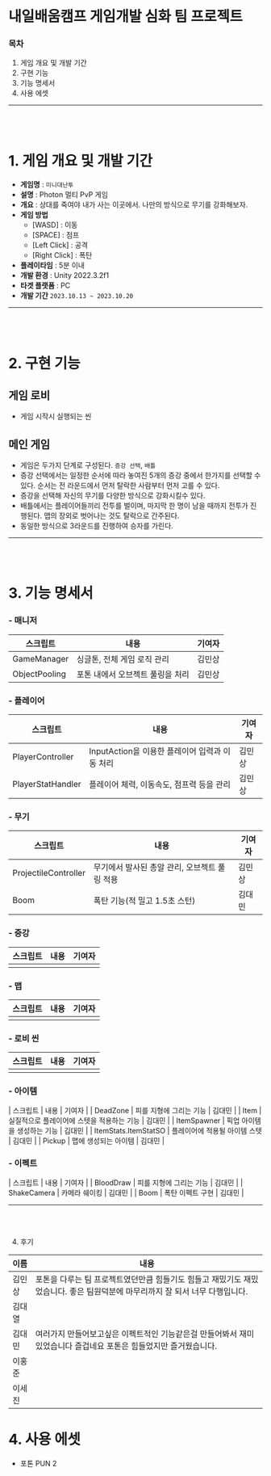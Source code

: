 # 내일배움캠프 게임개발 심화 팀 프로젝트

<!-- # [🎮다운로드]() -->

### 목차

1. 게임 개요 및 개발 기간
2. 구현 기능
3. 기능 명세서
4. 사용 에셋

---
<br>
<br>

# 1. 게임 개요 및 개발 기간

- **게임명** : `미니대난투`
- **설명** : Photon 멀티 PvP 게임
- **개요** : 상대를 죽여야 내가 사는 이곳에서. 나만의 방식으로 무기를 강화해보자.
- **게임 방법**
    - [WASD] : 이동
    - [SPACE] : 점프
    - [Left Click] : 공격
    - [Right Click] : 폭탄
- **플레이타임** : 5분 이내
- **개발 환경** : Unity 2022.3.2f1
- **타겟 플랫폼** : PC
- **개발 기간** `2023.10.13 ~ 2023.10.20`

---
<br>
<br>

# 2. 구현 기능

## **게임 로비**
- 게임 시작시 실행되는 씬


## **메인 게임**
- 게임은 두가지 단계로 구성된다. `증강 선택`, `배틀`
- 증강 선택에서는 일정한 순서에 따라 놓여진 5개의 증강 중에서 한가지를 선택할 수 있다. 순서는 전 라운드에서 먼저 탈락한 사람부터 먼저 고를 수 있다.
- 증강을 선택해 자신의 무기를 다양한 방식으로 강화시킬수 있다.
- 배틀에서는 플레이어들끼리 전투를 벌이며, 마지막 한 명이 남을 때까지 전투가 진행된다. 맵의 장외로 벗어나는 것도 탈락으로 간주된다.
- 동일한 방식으로 3라운드를 진행하여 승자를 가린다.

---
<br>
<br>

# 3. 기능 명세서

### - **매니저**

| 스크립트 | 내용 | 기여자 |
| -- | -- | -- |
| GameManager | 싱글톤, 전체 게임 로직 관리 | 김민상 |
| ObjectPooling | 포톤 내에서 오브젝트 풀링을 처리 | 김민상 |

### - **플레이어**

| 스크립트 | 내용 | 기여자 |
| -- | -- | -- |
| PlayerController | InputAction을 이용한 플레이어 입력과 이동 처리 | 김민상 |
| PlayerStatHandler | 플레이어 체력, 이동속도, 점프력 등을 관리 | 김민상 |

<!-- [PlayerController](Assets\Scripts\Minsang\PlayerController.cs) -->

### - **무기**

| 스크립트 | 내용 | 기여자 |
| -- | -- | -- |
| ProjectileController | 무기에서 발사된 총알 관리, 오브젝트 풀링 적용 | 김민상 |
| Boom | 폭탄 기능(적 밀고 1.5초 스턴) | 김대민 |

### - **증강**

| 스크립트 | 내용 | 기여자 |
| -- | -- | -- |
|  | |  |

### - **맵**

| 스크립트 | 내용 | 기여자 |
| -- | -- | -- |
|  | |  |

### - **로비 씬**

| 스크립트 | 내용 | 기여자 |
| -- | -- | -- |
|  | |  |

### - **아이템**

| 스크립트 | 내용 | 기여자 |
| DeadZone | 피를 지형에 그리는 기능  | 김대민 |
| Item | 실질적으로 플레이어에 스텟을 적용하는 기능 | 김대민 |
| ItemSpawner | 픽업 아이템을 생성하는 기능 | 김대민 |
| ItemStats.ItemStatSO | 플레이어에 적용될 아이템 스텟 | 김대민 |
| Pickup | 맵에 생성되는 아이템 | 김대민 |

### - **이펙트**

| 스크립트 | 내용 | 기여자 |
| BloodDraw | 피를 지형에 그리는 기능  | 김대민 |
| ShakeCamera | 카메라 쉐이킹 | 김대민 |
| Boom | 폭탄 이펙트 구현 | 김대민 |

---
<br>
<br>

4. 후기

| 이름 | 내용 |
| -- | -- |
| 김민상 | 포톤을 다루는 팀 프로젝트였던만큼 힘들기도 힘들고 재밌기도 재밌었습니다. 좋은 팀원덕분에 마무리까지 잘 되서 너무 다행입니다. |
| 김대열 | | 
| 김대민 | 여러가지 만들어보고싶은 이펙트적인 기능같은걸 만들어봐서 재미있었습니다 즐겁네요 포톤은 힘들었지만 즐거웠습니다. |
| 이홍준 | |
| 이세진 | |

# 4. 사용 에셋
- 포톤 PUN 2

